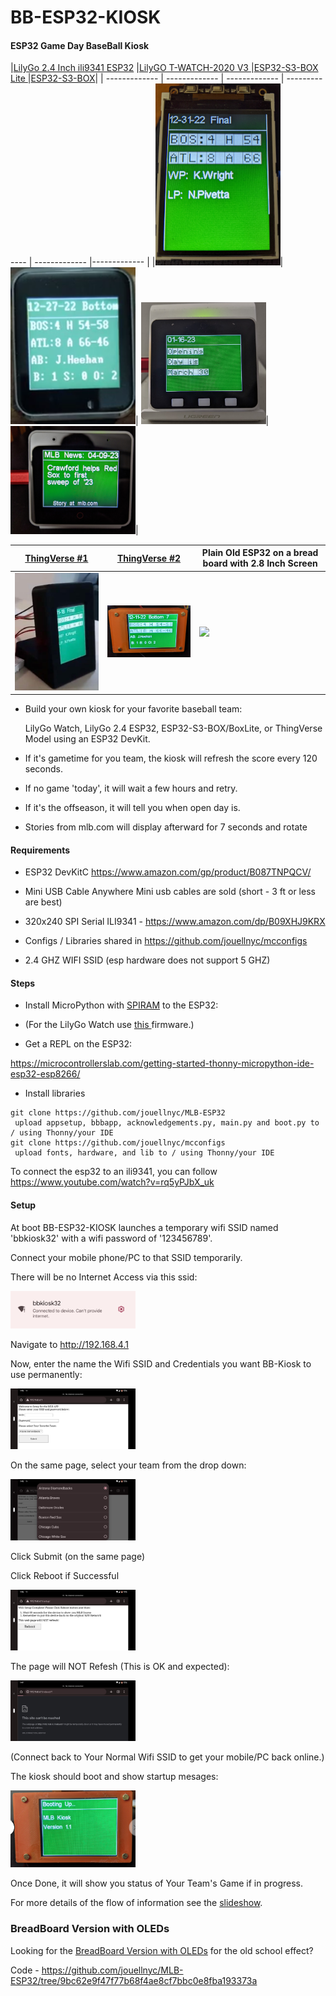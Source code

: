 # BB-ESP32-KIOSK

#### ESP32 Game Day BaseBall Kiosk


|<A HREF="https://www.tindie.com/products/lilygo/lilygo-ttgo-t4-v13-ili9341-24-inch-lcd-display/">LilyGo 2.4 Inch ili9341 ESP32</A> |<A HREF="https://www.aliexpress.us/item/3256802898629918.html">LilyGO T-WATCH-2020 V3 </A> |<A HREF="https://www.espressif.com/en/news/ESP32-S3-BOX_video">ESP32-S3-BOX Lite </A> |<A HREF="https://www.espressif.com/en/news/ESP32-S3-BOX_video">ESP32-S3-BOX</A>|
| ------------- | ------------- | ------------- | ------------- | ------------- |------------- |
|<img src="images/lily_24_esp32.png"  width="200"/>| <img src="images/lily_go_watch.png"  width="200"/>| <img src="images/esp-32-s3-box-lite.png" width="200"/>| <img src="images/esp_box.jpg" width="200"/>|


|<A HREF="https://www.thingiverse.com/thing:3461768"  >ThingVerse #1</A> |<A HREF="https://www.thingiverse.com/thing:3495445/files">ThingVerse #2 </A>|Plain Old ESP32 on a bread board with 2.8 Inch Screen|
| ------------- | ------------- | ------------- | 
| <img src="images/side_view_black.jpg"    width="200"/>| <img src="images/orange.png" width="200"/>| <img src="images/esp32_plain.png"  width="200"/>|


- Build your own kiosk for your favorite baseball team:

  LilyGo Watch, LilyGo 2.4 ESP32, ESP32-S3-BOX/BoxLite, or ThingVerse Model using an ESP32 DevKit.  
- If it's gametime for you team, the kiosk will refresh the score every 120 seconds.
- If no game 'today',  it will wait a few hours and retry.
- If it's the offseason, it will tell you when open day is.
- Stories from mlb.com will display afterward for 7 seconds and rotate

#### Requirements
- ESP32 DevKitC
https://www.amazon.com/gp/product/B087TNPQCV/

- Mini USB Cable
Anywhere Mini usb cables are sold (short - 3 ft or less are best)

- 320x240 SPI Serial ILI9341 - https://www.amazon.com/dp/B09XHJ9KRX

- Configs / Libraries shared in https://github.com/jouellnyc/mcconfigs 

- 2.4 GHZ WIFI SSID (esp hardware does not support 5 GHZ) 


#### Steps

- Install MicroPython with <A HREF="https://micropython.org/download/esp32spiram/">SPIRAM</A> to the ESP32:
- (For the LilyGo Watch use <A HREF="https://github.com/russhughes/st7789_mpy/tree/master/firmware/TWATCH-2020">this </A> firmware.)

- Get a REPL on the ESP32:

https://microcontrollerslab.com/getting-started-thonny-micropython-ide-esp32-esp8266/

- Install libraries 
```
git clone https://github.com/jouellnyc/MLB-ESP32
 upload appsetup, bbbapp, acknowledgements.py, main.py and boot.py to / using Thonny/your IDE
git clone https://github.com/jouellnyc/mcconfigs
 upload fonts, hardware, and lib to / using Thonny/your IDE
```

To connect the esp32 to an ili9341, you can follow https://www.youtube.com/watch?v=rq5yPJbX_uk

#### Setup
At boot BB-ESP32-KIOSK launches a temporary wifi SSID named 'bbkiosk32' with a wifi password of '123456789'.

Connect your mobile phone/PC  to that SSID temporarily.

There will be no Internet Access via this ssid:

<img src="images/6_wifi.png" width="200"/>

Navigate to http://192.168.4.1

Now, enter the name the Wifi SSID and Credentials you want BB-Kiosk to use permanently:

<img src="images/1_setup.jpg" width="200"/>

On the same page, select your team from the drop down:

<img src="images/3_setup_team.jpg" width="200"/>

Click Submit (on the same page)

Click Reboot if Successful

<img src="images/4_setup_reboot.jpg" width="200"/>

The page will NOT Refesh (This is OK and expected):

<img src="images/5_setup_ok_no_connect.jpg" width="200"/>

(Connect back to Your Normal Wifi SSID to get your mobile/PC back online.)

The kiosk should boot and show startup mesages:

<img src="images/7_boot.jpg" width="200"/>

Once Done, it will show you status of Your Team's Game if in progress.

For more details of the flow of information see the <a href="https://github.com/jouellnyc/BB-ESP32-KIOSK/tree/main/images/slideshow">slideshow</A>.

### BreadBoard Version with OLEDs
Looking for the [BreadBoard Version with OLEDs](README.BREAD.BOARD.md) for the old school effect?

Code - https://github.com/jouellnyc/MLB-ESP32/tree/9bc62e9f47f77b68f4ae8cf7bbc0e8fba193373a
